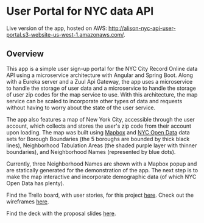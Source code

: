 # User Portal for NYC data API

Live version of the app, hosted on AWS: http://alison-nyc-api-user-portal.s3-website-us-west-1.amazonaws.com/.

## Overview
This app is a simple user sign-up portal for the NYC City Record Online data API using a microservice architecture with Angular and Spring Boot. Along with a Eureka server and a Zuul Api Gateway, the app uses a microservice to handle the storage of user data and a microservice to handle the storage of user zip codes for the map service to use. With this architecture, the map service can be scaled to incorporate other types of data and requests without having to worry about the state of the user service.

The app also features a map of New York City, accessible through the user account, which collects and stores the user's zip code from their account upon loading. The map was built using [Mapbox](https://www.mapbox.com/) and [NYC Open Data](https://opendata.cityofnewyork.us/) data sets for Borough Boundaries (the 5 boroughs are bounded by thick black lines), Neighborhood Tabulation Areas (the shaded purple layer with thinner boundaries), and Neighborhood Names (represented by blue dots). 

Currently, three Neighborhood Names are shown with a Mapbox popup and are statically generated for the demonstration of the app. The next step is to make the map interactive and incorporate demographic data (of which NYC Open Data has plenty).

Find the Trello board, with user stories, for this project [here](https://trello.com/b/M2mwUqMR).
Check out the wireframes [here](https://www.figma.com/file/d7xlJuCSMG1HMJfNFTn97ud5/NY-data-API-User-Portal).

Find the deck with the proposal slides [here](https://docs.google.com/presentation/d/1Cr_WrK_7CxnLsQ3-G-PS-p-QDHff0So_nrGjVadWN3s/edit?usp=sharing).

